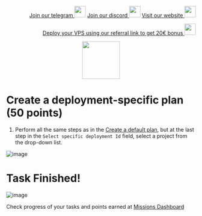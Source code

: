 <p style="font-size:14px" align="right">
<a href="https://t.me/kjnotes" target="_blank">Join our telegram <img src="https://user-images.githubusercontent.com/50621007/183283867-56b4d69f-bc6e-4939-b00a-72aa019d1aea.png" width="30"/></a>
<a href="https://discord.gg/fRVzvPBh" target="_blank">Join our discord <img src="https://user-images.githubusercontent.com/50621007/176236430-53b0f4de-41ff-41f7-92a1-4233890a90c8.png" width="30"/></a>
<a href="https://kjnodes.com/" target="_blank">Visit our website <img src="https://user-images.githubusercontent.com/50621007/168689709-7e537ca6-b6b8-4adc-9bd0-186ea4ea4aed.png" width="30"/></a>
</p>

<p style="font-size:14px" align="right">
<a href="https://hetzner.cloud/?ref=y8pQKS2nNy7i" target="_blank">Deploy your VPS using our referral link to get 20€ bonus <img src="https://user-images.githubusercontent.com/50621007/174612278-11716b2a-d662-487e-8085-3686278dd869.png" width="30"/></a>
</p>

<p align="center">
  <img height="100" height="auto" src="https://user-images.githubusercontent.com/50621007/177323789-e6be59ae-0dfa-4e86-b3a8-028a4f0c465c.png">
</p>

# Create a deployment-specific plan (50 points)
1. Perform all the same steps as in the [Create a default plan](https://github.com/kj89/testnet_manuals/blob/main/subquery/tasks/Create_a_default_plan.md), but at the last step in the `Select specific deployment Id` field, select a project from the drop-down list.

![image](https://user-images.githubusercontent.com/50621007/177387662-59a4ffc0-1c7b-400d-ac73-1afddfac0405.png)

# Task Finished!

![image](https://user-images.githubusercontent.com/50621007/177387732-fb350d39-f0e9-480c-8fb0-59e358eddf7d.png)

Check progress of your tasks and points earned at [Missions Dashboard](https://frontier.subquery.network/missions/my-missions)